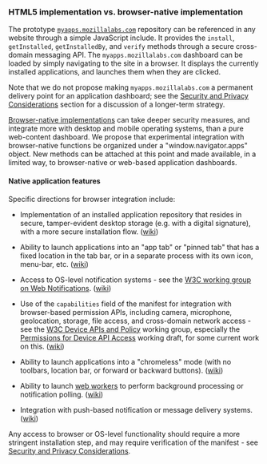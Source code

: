 ### HTML5 implementation vs. browser-native implementation

The prototype [`myapps.mozillalabs.com`](http://wiki.mozilla.org/Labs/Apps/MyApps) repository can be referenced in any website through a simple JavaScript include.  It provides the `install`, `getInstalled`, `getInstalledBy`, and `verify` methods through a secure cross-domain messaging API.    The `myapps.mozillalabs.com` dashboard can be loaded by simply navigating to the site in a browser.  It displays the currently installed applications, and launches them when they are clicked.

Note that we do not propose making `myapps.mozillalabs.com` a permanent delivery point for an application dashboard; see the <a href="security.html">Security and Privacy Considerations</a> section for a discussion of a longer-term strategy. <!-- FIXME: also a wiki link here? -->

[Browser-native implementations](http://wiki.mozilla.org/Labs/Apps/Browser_Native_Repository) can take deeper security measures, and integrate more with desktop and mobile operating systems, than a pure web-content dashboard.  We propose that experimental integration with browser-native functions be organized under a "window.navigator.apps" object.  New methods can be attached at this point and made available, in a limited way, to browser-native or web-based application dashboards.


#### Native application features
Specific directions for browser integration include:

* Implementation of an installed application repository that resides in secure, tamper-evident desktop storage (e.g. with a digital signature), with a more secure installation flow. ([wiki](http://wiki.mozilla.org/Labs/Apps/Browser_Native_Repositories#Security))

* Ability to launch applications into an "app tab" or "pinned tab" that has a fixed location in the tab bar, or in a separate process with its own icon, menu-bar, etc. ([wiki](http://wiki.mozilla.org/Labs/Apps/Browser_Native_Repository#AppTab))

* Access to OS-level notification systems - see the <a href="http://www.w3.org/2010/web-notifications/">W3C working group on Web Notifications</a>. ([wiki](http://wiki.mozilla.org/Labs/Apps/Notifications))

* Use of the `capabilities` field of the manifest for integration with browser-based permission APIs, including camera, microphone, geolocation, storage, file access, and cross-domain network access - see the <a href="http://www.w3.org/2009/dap/">W3C Device APIs and Policy</a> working group, especially the <a href="http://www.w3.org/TR/2010/WD-api-perms-20101005/">Permissions for Device API Access</a> working draft, for some current work on this. ([wiki](http://wiki.mozilla.org/Labs/Apps/Capabilities))

* Ability to launch applications into a "chromeless" mode (with no toolbars, location bar, or forward or backward buttons). ([wiki](http://wiki.mozilla.org/Labs/Apps/Browser_Native_Repository#Chromeless))

* Ability to launch <a href="http://www.whatwg.org/specs/web-workers/current-work/">web workers</a> to perform background processing or notification polling. ([wiki](http://wiki.mozilla.org/Labs/Apps/Background_Processing))

* Integration with push-based notification or message delivery systems. ([wiki](http://wiki.mozilla.org/Labs/Apps/Notifications#Push))

Any access to browser or OS-level functionality should require a more stringent installation step, and may require verification of the manifest - see <a href="security.html">Security and Privacy Considerations</a>.
